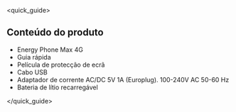 <quick_guide>

## Conteúdo do produto

*	Energy Phone Max 4G
*	Guia rápida
*	Película de protecção de ecrã
*	Cabo USB
*	Adaptador de corrente AC/DC 5V 1A (Europlug). 100-240V AC 50-60 Hz
*	Bateria de lítio recarregável

</quick_guide>
